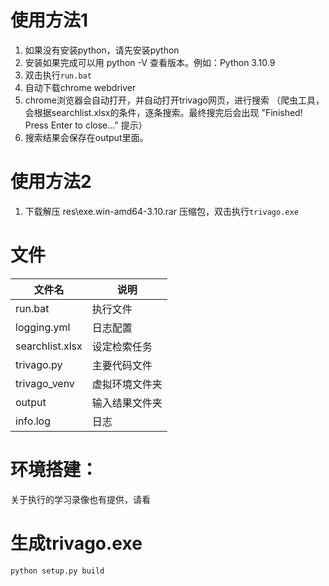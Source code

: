 # 使用方法1
1. 如果没有安装python，请先安装python
1. 安装如果完成可以用 python -V 查看版本。例如：Python 3.10.9
1. 双击执行`run.bat`
1. 自动下载chrome webdriver
1. chrome浏览器会自动打开，并自动打开trivago网页，进行搜索
   （爬虫工具，会根据searchlist.xlsx的条件，逐条搜索。最终搜完后会出现
    "Finished! Press Enter to close..." 提示）
1. 搜索结果会保存在output里面。

# 使用方法2
1. 下载解压 res\exe.win-amd64-3.10.rar 压缩包，双击执行`trivago.exe`

# 文件
|  文件名   | 说明     |
|  ----  | ----  |
| run.bat   | 执行文件   |
| logging.yml | 日志配置 |
| searchlist.xlsx | 设定检索任务 |
| trivago.py | 主要代码文件 |
| trivago_venv | 虚拟环境文件夹 |
| output | 输入结果文件夹 |
| info.log | 日志 |

# 环境搭建：

关于执行的学习录像也有提供，请看

# 生成trivago.exe

    python setup.py build
